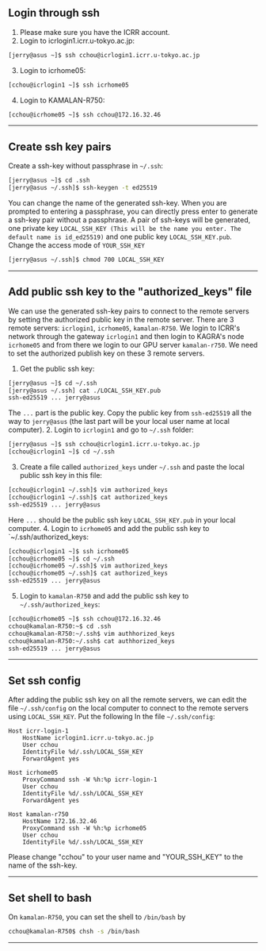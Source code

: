 ## Login through ssh

1. Please make sure you have the ICRR account.
2. Login to icrlogin1.icrr.u-tokyo.ac.jp:

```bash
[jerry@asus ~]$ ssh cchou@icrlogin1.icrr.u-tokyo.ac.jp
```

3. Login to icrhome05:

```bash
[cchou@icrlogin1 ~]$ ssh icrhome05
```

4. Login to KAMALAN-R750:

```bash
[cchou@icrhome05 ~]$ ssh cchou@172.16.32.46
```

---

## Create ssh key pairs

Create a ssh-key without passphrase in `~/.ssh`:

```bash
[jerry@asus ~]$ cd .ssh
[jerry@asus ~/.ssh]$ ssh-keygen -t ed25519
```

You can change the name of the generated ssh-key. When you are prompted to entering a passphrase, you can directly press enter to generate a ssh-key pair without a passphrase. A pair of ssh-keys will be generated, one private key `LOCAL_SSH_KEY (This will be the name you enter. The default name is id_ed25519)` and one public key `LOCAL_SSH_KEY.pub`.
Change the access mode of `YOUR_SSH_KEY`

```bash
[jerry@asus ~/.ssh]$ chmod 700 LOCAL_SSH_KEY
```

---

## Add public ssh key to the "authorized_keys" file

We can use the generated ssh-key pairs to connect to the remote servers by setting the authorized public key in the remote server. There are 3 remote servers: `icrlogin1`, `icrhome05`, `kamalan-R750`. We login to ICRR's network through the gateway `icrlogin1` and then login to KAGRA's node `icrhome05` and from there we login to our GPU server `kamalan-r750`. We need to set the authorized publish key on these 3 remote servers.

1. Get the public ssh key:

```bash
[jerry@asus ~]$ cd ~/.ssh
[jerry@asus ~/.ssh] cat ./LOCAL_SSH_KEY.pub
ssh-ed25519 ... jerry@asus
```

The `...` part is the public key. Copy the public key from `ssh-ed25519` all the way to `jerry@asus` (the last part will be your local user name at local computer). 2. Login to `icrlogin1` and go to `~/.ssh` folder:

```bash
[jerry@asus ~]$ ssh cchou@icrlogin1.icrr.u-tokyo.ac.jp
[cchou@icrlogin1 ~]$ cd ~/.ssh
```

3. Create a file called `authorized_keys` under `~/.ssh` and paste the local public ssh key in this file:

```bash
[cchou@icrlogin1 ~/.ssh]$ vim authorized_keys
[cchou@icrlogin1 ~/.ssh]$ cat authorized_keys
ssh-ed25519 ... jerry@asus
```

Here `...` should be the public ssh key `LOCAL_SSH_KEY.pub` in your local computer. 4. Login to `icrhome05` and add the public ssh key to `~/.ssh/authorized_keys:

```bash
[cchou@icrlogin1 ~]$ ssh icrhome05
[cchou@icrhome05 ~]$ cd ~/.ssh
[cchou@icrhome05 ~/.ssh]$ vim authorized_keys
[cchou@icrhome05 ~/.ssh]$ cat authorized_keys
ssh-ed25519 ... jerry@asus
```

5. Login to `kamalan-R750` and add the public ssh key to `~/.ssh/authorized_keys`:

```bash
[cchou@icrhome05 ~]$ ssh cchou@172.16.32.46
cchou@kamalan-R750:~$ cd .ssh
cchou@kamalan-R750:~/.ssh$ vim authhorized_keys
cchou@kamalan-R750:~/.ssh$ cat authhorized_keys
ssh-ed25519 ... jerry@asus
```

---

## Set ssh config

After adding the public ssh key on all the remote servers, we can edit the file `~/.ssh/config` on the local computer to connect to the remote servers using `LOCAL_SSH_KEY`.
Put the following In the file `~/.ssh/config`:

```
Host icrr-login-1
	HostName icrlogin1.icrr.u-tokyo.ac.jp
	User cchou
	IdentityFile %d/.ssh/LOCAL_SSH_KEY
	ForwardAgent yes

Host icrhome05
	ProxyCommand ssh -W %h:%p icrr-login-1
	User cchou
	IdentityFile %d/.ssh/LOCAL_SSH_KEY
	ForwardAgent yes

Host kamalan-r750
	HostName 172.16.32.46
	ProxyCommand ssh -W %h:%p icrhome05
	User cchou
	IdentityFile %d/.ssh/LOCAL_SSH_KEY
```

Please change "cchou" to your user name and "YOUR_SSH_KEY" to the name of the ssh-key.

---

## Set shell to bash

On `kamalan-R750`, you can set the shell to `/bin/bash` by

```bash
cchou@kamalan-R750$ chsh -s /bin/bash
```

---
